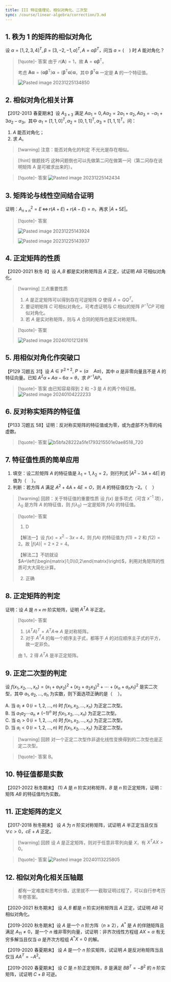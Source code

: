```yaml
---
title: III 特征值理论、相似对角化、二次型
sync: /course/linear-algebra/correction/3.md
---
```


## 1. 秩为 1 的矩阵的相似对角化

设 $\alpha = [1,2,3,4]^T,\,\beta = [3,-2,-1,a]^T,\,A=\alpha\beta^T$，问当 $a=(\quad)$ 时 $A$ 能对角化？

> [!quote]- 答案
> 由于 $r(\textbf{A})=1$，故 $\textbf{A} = \textbf{α} \textbf{β}^\text{T}$。
>
> 考虑 $\textbf{A} \textbf{α} = (\textbf{α} \textbf{β}^\text{T}) \textbf{α} = (\textbf{β}^\text{T} \textbf{α}) \textbf{α}$，其中 $\textbf{β}^\text{T} \textbf{α}$ 一定是 $\textbf{A}$ 的一个特征值。
>
> ![Pasted image 20231225134850](https://img.memset0.cn/2024/02/08/d6dEJsdg.png)

<!--https://classroom.zju.edu.cn/livingroom?course_id=56584&sub_id=1036867&tenant_code=112 1:30:00前后的例 8、例 9 可以再看看。-->

## 2. 相似对角化相关计算

【2012-2013 春夏期末】设 $A_{3\times 3}$ 满足 $A \alpha_1=0,\,A \alpha_2 = 2 \alpha_1+\alpha_2,\,A \alpha_3 = -\alpha_1 + 3 \alpha_2 - \alpha_3$。其中 $\alpha_1=[1,1,0]^T,\,\alpha_2=[0,1,1]^T,\,\alpha_3=[1,1,1]^T$。问：

1.  $A$ 能否对角化；
2.  求 $A$。

> [!warning] 注意：能否对角化的判定
> 不光光是存在相似。

> [!hint] 做题技巧
> 这种问题倒也可以先做第二问在做第一问（第二问存在说明矩阵 A 是可被求出来的）。

> [!quote]- 答案
> ![Pasted image 20231225142434](https://img.memset0.cn/2024/02/08/ezVTRA6k.png)

## 3. 矩阵论与线性空间结合证明

证明：$A_{n\times n}^2 = E \,\Leftrightarrow\, r(A+E) + r(A-E)=n$，再求 $|A+5E|$。

> [!quote]- 答案
>
> ![Pasted image 20231225143924](https://img.memset0.cn/2024/02/08/TKHGwWbD.png)
>
> ![Pasted image 20231225143937](https://img.memset0.cn/2024/02/08/Vc2QC5te.png)

## 4. 正定矩阵的性质

【2020-2021 秋冬 8】设 $A,B$ 都是实对称矩阵且 $A$ 正定，试证明 $AB$ 可相似对角化。

> [!warning] 三点重要性质
>
> 1.  $A$ 是正定矩阵可以得到存在可逆矩阵 $Q$ 使得 $A=Q Q^T$。
> 2.  要证明矩阵 $C$ 可相似对角化，可考虑证明与 $C$ 相似的矩阵 $P^{-1}CP$ 可相似对角化。
> 3.  若 $A$ 是实对称矩阵，则与 $A$ 合同的矩阵也是实对称矩阵。

> [!quote]- 答案
>
> ![Pasted image 20240101212816](https://img.memset0.cn/2024/02/08/KcDbvsa7.png)

## 5. 用相似对角化作突破口

【P129 习题五 31】设 $A \in \mathbb P^{2 \times 2},\ P = (\alpha \quad A\alpha)$，其中 $\alpha$ 是非零向量且不是 $A$ 的特征向量。已知 $A^2 \alpha +A \alpha - 6 \alpha = \theta$，求 $P^{-1} A P$。

> [!quote]- 答案
> 由已知容易得到 $2$ 和 $-3$ 是 $A$ 的两个特征根。
> ![Pasted image 20240104222233](https://img.memset0.cn/2024/02/08/OxJauhQX.png)

## 6. 反对称实矩阵的特征值

【P133 习题五 58】证明：反对称实矩阵的特征值或为零，或为虚部不为零的纯虚数。

> [!quote]- 答案
> ![b5bfa28222a5fe1793215501e0ae8518_720](https://img.memset0.cn/2024/02/08/L9t3HQob.png)

## 7. 特征值性质的简单应用

1. 填空：设二阶矩阵 $A$ 的特征值是 $\lambda_1=1,\lambda_2=2$，则行列式 $|A^2-3A+4E|$ 的值为（$\quad$）。
2. 判断：若方阵 $A$ 满足 $A^2+4A+4E=O$，则 $A$ 的特征值仅为 $-2$。（$\quad$）

> [!warning] 回顾：关于特征值的重要性质
> 设 $f(x)$ 是多项式（可含 $x^{-1}$ 项），$\lambda_0$ 是方阵 $A$ 的特征值，则 $f(\lambda_0)$ 一定是矩阵 $f(A)$ 的特征值。

> [!quote]- 答案
>
> 1.  D
>
> 【解法一】设 $f(x)=x^2-3x+4$，则 $f(A)$ 的特征值为 $f(1)=2$ 和 $f(2)=2$。故 $|f(A)| = 2 \times 2 = 4$。
>
> 【解法二】不妨就设 $A=\left(\begin{matrix}1,0\\0,2\end{matrix}\right)$，利用对角矩阵的性质可大大简化计算。
>
> 2.  正确

## 8. 正定矩阵的判定

证明：设 $A$ 是 $n\times m$ 阶实矩阵，证明 $A^T A$ 半正定。

> [!quote]- 答案
>
> 1.  $(A^T A)^T = A^T A \Rightarrow$ $A$ 是对称矩阵。
> 2.  对于 $A^T A$ 的每一个顺序主子式，都等于 $A$ 的对应顺序主子式的平方，故一定非负。
>
> 由 1，2 得 $A^T A$ 是半正定矩阵。

## 9. 正定二次型的判定

设 $f(x_1,x_2,\dots,x_n) = (x_1+a_1x_2)^2 + (x_2+a_2x_3)^2 + \cdots + (x_n+a_nx_1)^2$ 是实二次型，其中 $a_1,a_2,\dots,a_n$ 为实数，则下面选项正确的是（$\quad$）。

A. 当 $a_i\neq 0\,(i=1,2,\dots,n)$ 时 $f(x_1,x_2,\dots,x_n)$ 为正定二次型。  
B. 当 $a_1 a_2 \cdots a_n \neq (-1)^n$ 时 $f(x_1,x_2,\dots,x_n)$ 为正定二次型。  
C. 当 $a_i>0\,(i=1,2,\dots,n)$ 时 $f(x_1,x_2,\dots,x_n)$ 为正定二次型。  
D. 当 $a_i<0\, (i=1,2,\dots,n)$ 时 $f(x_1,x_2,\dots,x_n)$ 为正定二次型。

> [!warning] 回顾
> 对一个正定二次型作非退化线性变换得到的二次型也是正定二次型。

> [!quote]- 答案
> B。

## 10. 特征值都是实数

【2021-2022 秋冬期末】 (1) $A$ 是 $n$ 阶实对称矩阵，$B$ 是 $n$ 阶正定矩阵，证明：矩阵 $AB$ 的特征值均为实数。

## 11. 正定矩阵的定义

【2017-2018 秋冬期末】 设 $A$ 为 $n$ 阶实对称矩阵，试证明 $A$ 半正定当且仅当 $\forall c > 0$，$cE+A$ 正定。

> [!warning] 回顾
> 设 $A$ 是正定矩阵，则对于任意非零列向量 $X$，有 $X^T A X>0$。

> [!quote]- 答案
> ![Pasted image 20240113225805](https://img.memset0.cn/2024/02/08/UZRr71NM.png)

## 12. 相似对角化相关压轴题

> 都有一定难度和思考价值，这里就不一一截取证明过程了，可以自行参考历年卷答案。

【2020-2021 秋冬期末】 设 $A,B$ 都是 $n$ 阶实对称矩阵且 $A$ 正定，试证明 $AB$ 可相似对角化。

【2019-2020 秋冬期末】设 $A$ 是一个 $n$ 阶方阵（$n\ge 2$），$A^*$ 是 $A$ 的伴随矩阵且满足 $A_{11} \neq 0$，是一个 $n$ 维非零列向量，试证明：非齐次线性方程组 $AX=\alpha$ 有无穷多解当且仅当 $\alpha$ 是齐次方程组 $A^* X=0$ 的解。

【2019-2020 春夏期末】 设 $A$ 是一个 $n$ 阶实矩阵，试证明 $A$ 是反对称矩阵当且仅当 $AA^T=-A^2$。

【2019-2020 春夏期末】 设 $C$ 是 $n$ 阶正定矩阵，$B$ 是满足 $BB^T=-B^2$ 的 $n$ 阶实矩阵，试证明 $C+B$ 可逆。

<!--10. 不会做
![Pasted image 20240105195957](https://img.memset0.cn/2024/02/08/cqjHWUXx.png) -->

